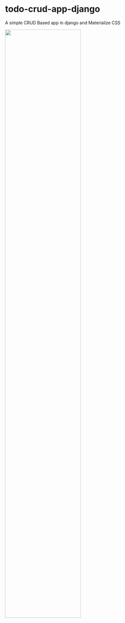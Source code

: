 # todo-crud-app-django

A simple CRUD Based app in django and Materialize CSS

<img src="" width="70%">
